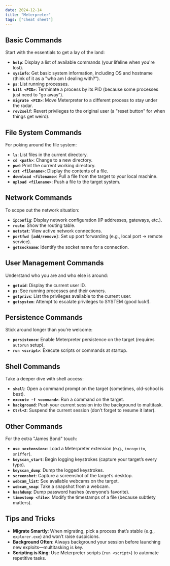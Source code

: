 ```yaml
---
date: 2024-12-14
title: "Meterpreter"
tags: ["cheat sheet"]
---
```



## Basic Commands

Start with the essentials to get a lay of the land:

- **`help`**: Display a list of available commands (your lifeline when you're lost).
- **`sysinfo`**: Get basic system information, including OS and hostname (think of it as a "who am I dealing with?").
- **`ps`**: List running processes.
- **`kill <PID>`**: Terminate a process by its PID (because some processes just need to "go away").
- **`migrate <PID>`**: Move Meterpreter to a different process to stay under the radar.
- **`rev2self`**: Revert privileges to the original user (a "reset button" for when things get weird).

## File System Commands

For poking around the file system:

- **`ls`**: List files in the current directory.
- **`cd <path>`**: Change to a new directory.
- **`pwd`**: Print the current working directory.
- **`cat <filename>`**: Display the contents of a file.
- **`download <filename>`**: Pull a file from the target to your local machine.
- **`upload <filename>`**: Push a file to the target system.

## Network Commands

To scope out the network situation:

- **`ipconfig`**: Display network configuration (IP addresses, gateways, etc.).
- **`route`**: Show the routing table.
- **`netstat`**: View active network connections.
- **`portfwd [add/remove]`**: Set up port forwarding (e.g., local port -> remote service).
- **`getsockname`**: Identify the socket name for a connection.

## User Management Commands

Understand who you are and who else is around:

- **`getuid`**: Display the current user ID.
- **`ps`**: See running processes and their owners.
- **`getprivs`**: List the privileges available to the current user.
- **`getsystem`**: Attempt to escalate privileges to SYSTEM (good luck!).

## Persistence Commands

Stick around longer than you’re welcome:

- **`persistence`**: Enable Meterpreter persistence on the target (requires `autorun` setup).
- **`run <script>`**: Execute scripts or commands at startup.

## Shell Commands

Take a deeper dive with shell access:

- **`shell`**: Open a command prompt on the target (sometimes, old-school is best).
- **`execute -f <command>`**: Run a command on the target.
- **`background`**: Push your current session into the background to multitask.
- **`Ctrl+Z`**: Suspend the current session (don’t forget to resume it later).

## Other Commands

For the extra "James Bond" touch:

- **`use <extension>`**: Load a Meterpreter extension (e.g., `incognito`, `sniffer`).
- **`keyscan_start`**: Begin logging keystrokes (capture your target’s every typo).
- **`keyscan_dump`**: Dump the logged keystrokes.
- **`screenshot`**: Capture a screenshot of the target’s desktop.
- **`webcam_list`**: See available webcams on the target.
- **`webcam_snap`**: Take a snapshot from a webcam.
- **`hashdump`**: Dump password hashes (everyone’s favorite).
- **`timestomp <file>`**: Modify the timestamps of a file (because subtlety matters).

## Tips and Tricks

- **Migrate Smartly**: When migrating, pick a process that’s stable (e.g., `explorer.exe`) and won’t raise suspicions.
- **Background Often**: Always background your session before launching new exploits—multitasking is key.
- **Scripting is King**: Use Meterpreter scripts (`run <script>`) to automate repetitive tasks.



